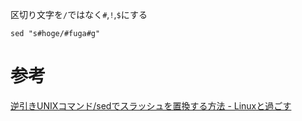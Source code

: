 区切り文字を`/`ではなく`#`,`!`,`$`にする
```
sed "s#hoge/#fuga#g"
```

# 参考
[逆引きUNIXコマンド/sedでスラッシュを置換する方法 - Linuxと過ごす](https://linux.just4fun.biz/?%E9%80%86%E5%BC%95%E3%81%8DUNIX%E3%82%B3%E3%83%9E%E3%83%B3%E3%83%89/sed%E3%81%A7%E3%82%B9%E3%83%A9%E3%83%83%E3%82%B7%E3%83%A5%E3%82%92%E7%BD%AE%E6%8F%9B%E3%81%99%E3%82%8B%E6%96%B9%E6%B3%95)